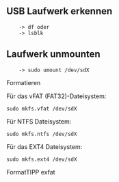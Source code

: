 ## USB Laufwerk erkennen
```
    -> df oder
    -> lsblk
```
## Laufwerk unmounten
```
    -> sudo umount /dev/sdX
```
Formatieren

Für das vFAT (FAT32)-Dateisystem: 
```
sudo mkfs.vfat /dev/sdX
```    
Für NTFS Dateisystem: 
```
sudo mkfs.ntfs /dev/sdX
```
Für das EXT4 Dateisystem:
```
sudo mkfs.ext4 /dev/sdX
```
FormatTIPP
exfat
